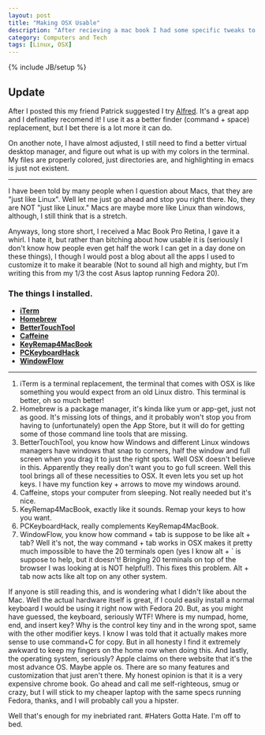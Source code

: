 ```yaml
---
layout: post
title: "Making OSX Usable"
description: "After recieving a mac book I had some specific tweaks to make it more like Linux"
category: Computers and Tech 
tags: [Linux, OSX]
---
```


{% include JB/setup %}

## Update

After I posted this my friend Patrick suggested I try [Alfred](http://www.alfredapp.com/). It's a great app and I definatley recomend it!
I use it as a better finder (command + space) replacement, but I bet there is a lot more it can do.

On another note, I have almost adjusted, I still need to find a better virtual desktop manager, and figure out what is up with my colors in the terminal.
My files are properly colored, just directories are, and highlighting in emacs is just not existent.

------

I have been told by many people when I question about Macs, that they are "just like Linux". Well let me just go ahead and stop you right there. No, they are NOT "just like Linux." Macs are maybe more like Linux than windows, although, I still think that is a stretch.

Anyways, long store short, I received a Mac Book Pro Retina, I gave it a whirl. I hate it, but rather than bitching about how usable it is (seriously I don't know how people even get half the work I can get in a day done on these things), I though I would post a blog about all the apps I used to customize it to make it bearable (Not to sound all high and mighty, but I'm writing this from my 1/3 the cost Asus laptop running Fedora 20).

### The things I installed.

* [**iTerm**](http://www.iterm2.com/#/section/home)
* [**Homebrew**](http://brew.sh/)
* [**BetterTouchTool**](http://www.bettertouchtool.net/)
* [**Caffeine**](http://lightheadsw.com/caffeine/)
* [**KeyRemap4MacBook**](https://pqrs.org/macosx/keyremap4macbook/)
* [**PCKeyboardHack**](https://pqrs.org/macosx/keyremap4macbook/pckeyboardhack.html.en)
* [**WindowFlow**](http://most-advantageous.com/windowflow/)
------ 
1. iTerm is a terminal replacement, the terminal that comes with OSX is like something you would expect from an old Linux distro. This terminal is better, oh so much better!
1. Homebrew is a package manager, it's kinda like yum or app-get, just not as good. It's missing lots of things, and it probably won't stop you from having to (unfortunately) open the App Store, but it will do for getting some of those command line tools that are missing.
1. BetterTouchTool, you know how Windows and different Linux windows managers have windows that snap to corners, half the window and full screen when you drag it to just the right spots. Well OSX doesn't believe in this. Apparently they really don't want you to go full screen. Well this tool brings all of these necessities to OSX. It even lets you set up hot keys. I have my function key + arrows to move my windows around.
1. Caffeine, stops your computer from sleeping. Not really needed but it's nice.
1. KeyRemap4MacBook, exactly like it sounds. Remap your keys to how you want.
1. PCKeyboardHack, really complements KeyRemap4MacBook.
1. WindowFlow, you know how command + tab is suppose to be like alt + tab? Well it's not, the way command + tab works in OSX makes it pretty much impossible to have the 20 terminals open (yes I know alt + \` is suppose to help, but it doesn't! Bringing 20 terminals on top of the browser I was looking at is NOT helpful!). This fixes this problem. Alt + tab now acts like alt top on any other system.

If anyone is still reading this, and is wondering what I didn't like about the Mac. Well the actual hardware itself is great, if I could easily install a normal keyboard I would be using it right now with Fedora 20. But, as you might have guessed, the keyboard, seriously WTF! Where is my numpad, home, end, and insert key? Why is the control key tiny and in the wrong spot, same with the other modifier keys. I know I was told that it actually makes more sense to use command+C for copy.  But in all honesty I find it extremely awkward to keep my fingers on the home row when doing this. And lastly, the operating system, seriously? Apple claims on there website that it's the most advance OS. Maybe apple os. There are so many features and customization that just aren't there. My honest opinion is that it is a very expensive chrome book. Go ahead and call me self-righteous, smug or crazy, but I will stick to my cheaper laptop with the same specs running Fedora, thanks, and I will probably call you a hipster.

Well that's enough for my inebriated rant. #Haters Gotta Hate. I'm off to bed.
